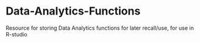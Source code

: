 # Data-Analytics-Functions
Resource for storing Data Analytics functions for later recall/use, for use in R-studio

